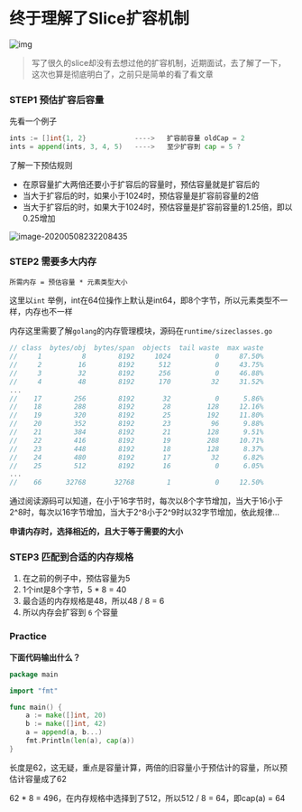 # 终于理解了Slice扩容机制

<!--more-->

![img](https://pic.yqqy.top/blog/20200508234639.png?imageMogr2/format/webp/interlace/1 "Slice")

> 写了很久的slice却没有去想过他的扩容机制，近期面试，去了解了一下，这次也算是彻底明白了，之前只是简单的看了看文章

### STEP1 预估扩容后容量

先看一个例子

```go
ints := []int{1, 2}            ---->   扩容前容量 oldCap = 2
ints = append(ints, 3, 4, 5)   ---->   至少扩容到 cap = 5 ?
```

了解一下预估规则

- 在原容量扩大两倍还要小于扩容后的容量时，预估容量就是扩容后的
- 当大于扩容后的时，如果小于1024时，预估容量是扩容前容量的2倍
- 当大于扩容后的时，如果大于1024时，预估容量是扩容前容量的1.25倍，即以0.25增加

![image-20200508232208435](https://pic.yqqy.top/blog/20200508232218.png?imageMogr2/format/webp/interlace/1 "扩容规则")

### STEP2 需要多大内存

`所需内存 = 预估容量 * 元素类型大小`

这里以`int` 举例，int在64位操作上默认是int64，即8个字节，所以元素类型不一样，内存也不一样

内存这里需要了解`golang`的内存管理模块，源码在`runtime/sizeclasses.go`

```go
// class  bytes/obj  bytes/span  objects  tail waste  max waste
//     1          8        8192     1024           0     87.50%
//     2         16        8192      512           0     43.75%
//     3         32        8192      256           0     46.88%
//     4         48        8192      170          32     31.52%
...
//    17        256        8192       32           0      5.86%
//    18        288        8192       28         128     12.16%
//    19        320        8192       25         192     11.80%
//    20        352        8192       23          96      9.88%
//    21        384        8192       21         128      9.51%
//    22        416        8192       19         288     10.71%
//    23        448        8192       18         128      8.37%
//    24        480        8192       17          32      6.82%
//    25        512        8192       16           0      6.05%
...
//    66      32768       32768        1           0     12.50%
```

通过阅读源码可以知道，在小于16字节时，每次以8个字节增加，当大于16小于2^8时，每次以16字节增加，当大于2^8小于2^9时以32字节增加，依此规律...

**申请内存时，选择相近的，且大于等于需要的大小**

### STEP3 匹配到合适的内存规格

1. 在之前的例子中，预估容量为5
2. 1个int是8个字节，5 * 8 = 40
3. 最合适的内存规格是48，所以48 / 8 = 6
4. 所以内存会扩容到 `6` 个容量

### Practice

**下面代码输出什么？**

```go
package main

import "fmt"

func main() {
	a := make([]int, 20)
	b := make([]int, 42)
	a = append(a, b...)
	fmt.Println(len(a), cap(a))
}
```

长度是62，这无疑，重点是容量计算，两倍的旧容量小于预估计的容量，所以预估计容量成了62

62 * 8 = 496，在内存规格中选择到了512，所以512 / 8 = 64，即cap(a) = 64
